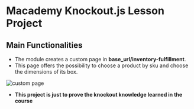 # Macademy Knockout.js Lesson Project

## Main Functionalities
- The module creates a custom page in **base_url/inventory-fulfillment**.
- This page offers the possibility to choose a product by sku and choose the dimensions of its box.

![custom page](https://i.imgur.com/TYeRF8R.png)

- **This project is just to prove the knockout knowledge learned in the course**
